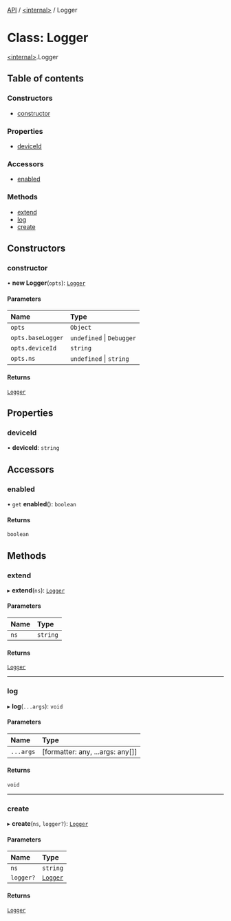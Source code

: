 [API](../README.md) / [\<internal\>](../modules/internal_.md) / Logger

# Class: Logger

[\<internal\>](../modules/internal_.md).Logger

## Table of contents

### Constructors

- [constructor](internal_.Logger.md#constructor)

### Properties

- [deviceId](internal_.Logger.md#deviceid)

### Accessors

- [enabled](internal_.Logger.md#enabled)

### Methods

- [extend](internal_.Logger.md#extend)
- [log](internal_.Logger.md#log)
- [create](internal_.Logger.md#create)

## Constructors

### constructor

• **new Logger**(`opts`): [`Logger`](internal_.Logger.md)

#### Parameters

| Name | Type |
| :------ | :------ |
| `opts` | `Object` |
| `opts.baseLogger` | `undefined` \| `Debugger` |
| `opts.deviceId` | `string` |
| `opts.ns` | `undefined` \| `string` |

#### Returns

[`Logger`](internal_.Logger.md)

## Properties

### deviceId

• **deviceId**: `string`

## Accessors

### enabled

• `get` **enabled**(): `boolean`

#### Returns

`boolean`

## Methods

### extend

▸ **extend**(`ns`): [`Logger`](internal_.Logger.md)

#### Parameters

| Name | Type |
| :------ | :------ |
| `ns` | `string` |

#### Returns

[`Logger`](internal_.Logger.md)

___

### log

▸ **log**(`...args`): `void`

#### Parameters

| Name | Type |
| :------ | :------ |
| `...args` | [formatter: any, ...args: any[]] |

#### Returns

`void`

___

### create

▸ **create**(`ns`, `logger?`): [`Logger`](internal_.Logger.md)

#### Parameters

| Name | Type |
| :------ | :------ |
| `ns` | `string` |
| `logger?` | [`Logger`](internal_.Logger.md) |

#### Returns

[`Logger`](internal_.Logger.md)
